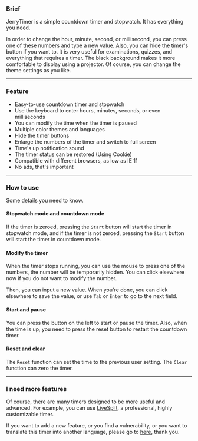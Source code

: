 ### Brief

JerryTimer is a simple countdown timer and stopwatch. It has everything you need.<br>

In order to change the hour, minute, second, or millisecond, you can press one of these numbers and type a new value. Also, you can hide the timer's button if you want to. It is very useful for examinations, quizzes, and everything that requires a timer. The black background makes it more comfortable to display using a projector. Of course, you can change the theme settings as you like.

<hr>

### Feature

- Easy-to-use countdown timer and stopwatch
- Use the keyboard to enter hours, minutes, seconds, or even milliseconds
- You can modify the time when the timer is paused
- Multiple color themes and languages
- Hide the timer buttons
- Enlarge the numbers of the timer and switch to full screen
- Time's up notification sound
- The timer status can be restored (Using Cookie)
- Compatible with different browsers, as low as IE 11
- No ads, that's important

<hr>

### How to use

Some details you need to know.
<br>

#### Stopwatch mode and countdown mode
If the timer is zeroed, pressing the `Start` button will start the timer in stopwatch mode, and if the timer is not zeroed, pressing the `Start` button will start the timer in countdown mode.
<br>

#### Modify the timer
When the timer stops running, you can use the mouse to press one of the numbers, the number will be temporarily hidden. You can click elsewhere now if you do not want to modify the number.<br>

Then, you can input a new value. When you're done, you can click elsewhere to save the value, or use `Tab` or `Enter` to go to the next field.
<br>

#### Start and pause
You can press the button on the left to start or pause the timer. Also, when the time is up, you need to press the reset button to restart the countdown timer.

#### Reset and clear
The `Reset` function can set the time to the previous user setting. The `Clear` function can zero the timer.

<hr>

### I need more features

Of course, there are many timers designed to be more useful and advanced. For example, you can use [LiveSplit](https://livesplit.org), a professional, highly customizable timer.

If you want to add a new feature, or you find a vulnerability, or you want to translate this timer into another language, please go to [here](https://github.com/Jerrylum/timer/issues/new), thank you.